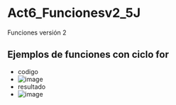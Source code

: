 # Act6_Funcionesv2_5J
Funciones versión 2
## Ejemplos de funciones con ciclo for
- codigo
- ![image](https://github.com/user-attachments/assets/9ff313fe-47c4-44e4-9d6d-23ec8e9b5fdd)
- resultado
- ![image](https://github.com/user-attachments/assets/85503dd0-1661-4340-9d52-cdd934a52691)
